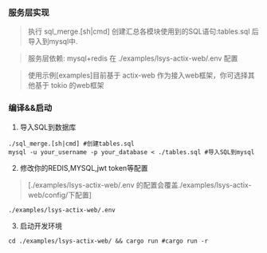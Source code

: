 ### 服务层实现

> 执行 sql_merge.[sh|cmd] 创建汇总各模块使用到的SQL语句:tables.sql 后导入到mysql中.

> 服务层依赖: mysql+redis 在 ./examples/lsys-actix-web/.env 配置

> 使用示例[examples]目前基于 actix-web 作为接入web框架，你可选择其他基于 tokio 的web框架

### 编译&&启动

1. 导入SQL到数据库
```
./sql_merge.[sh|cmd] #创建tables.sql
mysql -u your_username -p your_database < ./tables.sql #导入SQL到mysql
```

2. 修改你的REDIS,MYSQL,jwt token等配置
> [./examples/lsys-actix-web/.env 的配置会覆盖./examples/lsys-actix-web/config/下配置]

```
./examples/lsys-actix-web/.env 
```

3. 启动开发环境
```
cd ./examples/lsys-actix-web/ && cargo run #cargo run -r 
```
